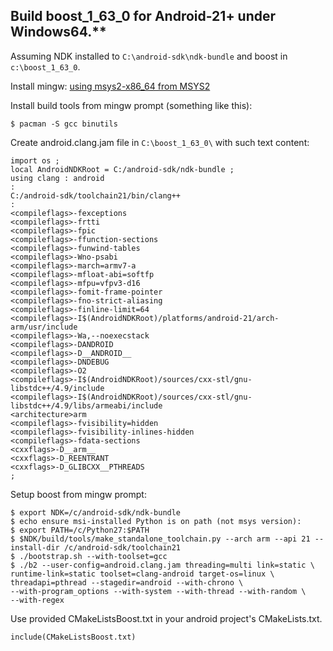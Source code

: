 ## Build boost_1_63_0 for Android-21+ under Windows64.**

Assuming NDK installed to `C:\android-sdk\ndk-bundle` and boost in `c:\boost_1_63_0`.

Install mingw: [using msys2-x86_64 from MSYS2][1]

Install build tools from mingw prompt (something like this):

<!-- language: lang-none -->

    $ pacman -S gcc binutils

Create android.clang.jam file in `C:\boost_1_63_0\` with such text content:

<!-- language: lang-none -->

    import os ;
    local AndroidNDKRoot = C:/android-sdk/ndk-bundle ;
    using clang : android
    :
    C:/android-sdk/toolchain21/bin/clang++
    :
    <compileflags>-fexceptions
    <compileflags>-frtti
    <compileflags>-fpic
    <compileflags>-ffunction-sections
    <compileflags>-funwind-tables
    <compileflags>-Wno-psabi
    <compileflags>-march=armv7-a
    <compileflags>-mfloat-abi=softfp
    <compileflags>-mfpu=vfpv3-d16
    <compileflags>-fomit-frame-pointer
    <compileflags>-fno-strict-aliasing
    <compileflags>-finline-limit=64
    <compileflags>-I$(AndroidNDKRoot)/platforms/android-21/arch-arm/usr/include
    <compileflags>-Wa,--noexecstack
    <compileflags>-DANDROID
    <compileflags>-D__ANDROID__
    <compileflags>-DNDEBUG
    <compileflags>-O2
    <compileflags>-I$(AndroidNDKRoot)/sources/cxx-stl/gnu-libstdc++/4.9/include
    <compileflags>-I$(AndroidNDKRoot)/sources/cxx-stl/gnu-libstdc++/4.9/libs/armeabi/include
    <architecture>arm
    <compileflags>-fvisibility=hidden
    <compileflags>-fvisibility-inlines-hidden
    <compileflags>-fdata-sections
    <cxxflags>-D__arm__
    <cxxflags>-D_REENTRANT
    <cxxflags>-D_GLIBCXX__PTHREADS
    ;

Setup boost from mingw prompt:


<!-- language: lang-none -->

    $ export NDK=/c/android-sdk/ndk-bundle
    $ echo ensure msi-installed Python is on path (not msys version):
    $ export PATH=/c/Python27:$PATH
    $ $NDK/build/tools/make_standalone_toolchain.py --arch arm --api 21 --install-dir /c/android-sdk/toolchain21
    $ ./bootstrap.sh --with-toolset=gcc
    $ ./b2 --user-config=android.clang.jam threading=multi link=static \
    runtime-link=static toolset=clang-android target-os=linux \
    threadapi=pthread --stagedir=android --with-chrono \
    --with-program_options --with-system --with-thread --with-random \
    --with-regex

Use provided CMakeListsBoost.txt in your android project's CMakeLists.txt.
```
include(CMakeListsBoost.txt)
```

[1]: http://msys2.github.io/
